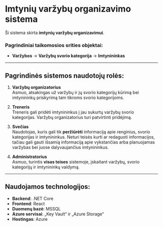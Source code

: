 # **Imtynių varžybų organizavimo sistema**

Ši sistema skirta **imtynių varžybų organizavimui**. 

### Pagrindiniai taikomosios srities objektai:
- **Varžybos** → **Varžybų svorio kategorija** → **Imtynininkas**

---

## **Pagrindinės sistemos naudotojų rolės:**

1. **Varžybų organizatorius**  
   Asmuo, atsakingas už varžybų ir jų svorio kategorijų kūrimą bei imtynininkų priskyrimą tam tikroms svorio kategorijoms.

2. **Treneris**  
   Treneris gali pridėti imtynininkus į jau sukurtų varžybų svorio kategorijas. Varžybų organizatorius turi patvirtinti pridėjimą.

3. **Svečias**  
   Naudotojas, kuris gali tik **peržiūrėti** informaciją apie renginius, svorio kategorijas ir imtynininkus. Neturi teisės kurti ar redaguoti informacijos, tačiau gali gauti išsamią informaciją apie vykstančias arba planuojamas varžybas bei juose dalyvaujančius imtynininkus.

4. **Administratorius**  
   Asmuo, turintis **visas teises** sistemoje, įskaitant varžybų, svorio kategorijų ir imtynininkų valdymą.

---

## **Naudojamos technologijos:**

- **Backend**: .NET Core
- **Frontend**: React
- **Duomenų bazė**: MSSQL
- **Azure servisai**: „Key Vault“ ir „Azure Storage“
- **Hostingas**: Azure
